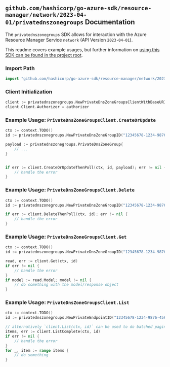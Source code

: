 
## `github.com/hashicorp/go-azure-sdk/resource-manager/network/2023-04-01/privatednszonegroups` Documentation

The `privatednszonegroups` SDK allows for interaction with the Azure Resource Manager Service `network` (API Version `2023-04-01`).

This readme covers example usages, but further information on [using this SDK can be found in the project root](https://github.com/hashicorp/go-azure-sdk/tree/main/docs).

### Import Path

```go
import "github.com/hashicorp/go-azure-sdk/resource-manager/network/2023-04-01/privatednszonegroups"
```


### Client Initialization

```go
client := privatednszonegroups.NewPrivateDnsZoneGroupsClientWithBaseURI("https://management.azure.com")
client.Client.Authorizer = authorizer
```


### Example Usage: `PrivateDnsZoneGroupsClient.CreateOrUpdate`

```go
ctx := context.TODO()
id := privatednszonegroups.NewPrivateDnsZoneGroupID("12345678-1234-9876-4563-123456789012", "example-resource-group", "privateEndpointValue", "privateDnsZoneGroupValue")

payload := privatednszonegroups.PrivateDnsZoneGroup{
	// ...
}


if err := client.CreateOrUpdateThenPoll(ctx, id, payload); err != nil {
	// handle the error
}
```


### Example Usage: `PrivateDnsZoneGroupsClient.Delete`

```go
ctx := context.TODO()
id := privatednszonegroups.NewPrivateDnsZoneGroupID("12345678-1234-9876-4563-123456789012", "example-resource-group", "privateEndpointValue", "privateDnsZoneGroupValue")

if err := client.DeleteThenPoll(ctx, id); err != nil {
	// handle the error
}
```


### Example Usage: `PrivateDnsZoneGroupsClient.Get`

```go
ctx := context.TODO()
id := privatednszonegroups.NewPrivateDnsZoneGroupID("12345678-1234-9876-4563-123456789012", "example-resource-group", "privateEndpointValue", "privateDnsZoneGroupValue")

read, err := client.Get(ctx, id)
if err != nil {
	// handle the error
}
if model := read.Model; model != nil {
	// do something with the model/response object
}
```


### Example Usage: `PrivateDnsZoneGroupsClient.List`

```go
ctx := context.TODO()
id := privatednszonegroups.NewPrivateEndpointID("12345678-1234-9876-4563-123456789012", "example-resource-group", "privateEndpointValue")

// alternatively `client.List(ctx, id)` can be used to do batched pagination
items, err := client.ListComplete(ctx, id)
if err != nil {
	// handle the error
}
for _, item := range items {
	// do something
}
```
